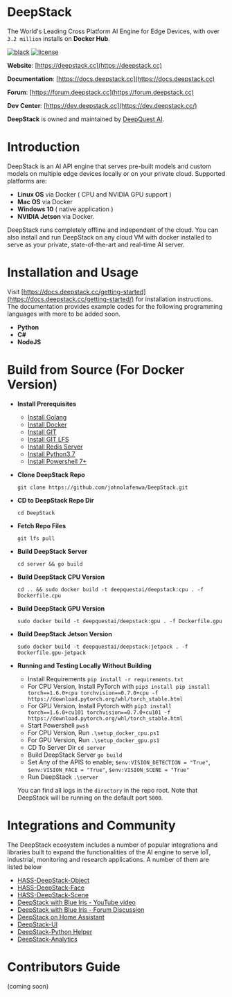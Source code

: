 # DeepStack
The World's Leading Cross Platform AI Engine for Edge Devices, with over `3.2 million` installs on **Docker Hub**.

[![black](https://img.shields.io/badge/code%20style-black-000000.svg)](https://github.com/psf/black)
[![license](https://img.shields.io/badge/License-Apache%202.0-blue.svg)](hhttps://github.com/johnolafenwa/DeepStack/blob/dev/LICENSE)  

**Website**: [https://deepstack.cc](https://deepstack.cc)

**Documentation**: [https://docs.deepstack.cc](https://docs.deepstack.cc)

**Forum**: [https://forum.deepstack.cc](https://forum.deepstack.cc)

**Dev Center**: [https://dev.deepstack.cc](https://dev.deepstack.cc/)

**DeepStack** is owned and maintained by [DeepQuest AI](https://www.deepquestai.com/).


# Introduction
DeepStack is an AI API engine that serves pre-built models and custom models on multiple edge devices locally or on your private cloud. Supported platforms are:

- **Linux OS** via Docker ( CPU and NVIDIA GPU support )
- **Mac OS** via Docker
- **Windows 10** ( native application )
- **NVIDIA Jetson** via Docker.

DeepStack runs completely offline and independent of the cloud. You can also install and run DeepStack on any cloud VM with docker installed to serve as your private, state-of-the-art and real-time AI server.

# Installation and Usage
Visit [https://docs.deepstack.cc/getting-started](https://docs.deepstack.cc/getting-started/) for installation instructions. The documentation provides example codes for the following programming languages with more to be added soon.

- **Python**
- **C#**
- **NodeJS**

# Build from Source (For Docker Version)

- **Install Prerequisites**

    - [Install Golang](https://golang.org)
    - [Install Docker](https://docker.com)
    - [Install GIT](https://git-scm.com)
    - [Install GIT LFS](https://github.com/git-lfs/git-lfs/wiki/Installation)
    - [Install Redis Server](https://redis.io/)
    - [Install Python3.7](https://python.org)
    - [Install Powershell 7+](https://docs.microsoft.com/en-us/powershell/scripting/windows-powershell/install/installing-windows-powershell?view=powershell-7.1)

- **Clone DeepStack Repo** 

    ```git clone https://github.com/johnolafenwa/DeepStack.git```

- **CD to DeepStack Repo Dir**

    ```cd DeepStack```

- **Fetch Repo Files**

    ``git lfs pull``

- **Build DeepStack Server**

    ```cd server && go build```

- **Build DeepStack CPU Version**

    ```cd .. && sudo docker build -t deepquestai/deepstack:cpu . -f Dockerfile.cpu```

- **Build DeepStack GPU Version**

    ```sudo docker build -t deepquestai/deepstack:gpu . -f Dockerfile.gpu```

- **Build DeepStack Jetson Version**

    ```sudo docker build -t deepquestai/deepstack:jetpack . -f Dockerfile.gpu-jetpack```

- **Running and Testing Locally Without Building**
    - Install Requirements ```pip install -r requirements.txt```
    - For CPU Version, Install PyTorch with ```pip3 install pip install torch==1.6.0+cpu torchvision==0.7.0+cpu -f https://download.pytorch.org/whl/torch_stable.html```
    - For GPU Version, Install Pytorch with ```pip3 install torch==1.6.0+cu101 torchvision==0.7.0+cu101 -f https://download.pytorch.org/whl/torch_stable.html```
    - Start Powershell 
        ```pwsh```
    - For CPU Version, Run ```.\setup_docker_cpu.ps1```
    - For GPU Version, Run ```.\setup_docker_gpu.ps1```
    - CD To Server Dir
        ```cd server```
    - Build DeepStack Server
        ```go build```
    - Set Any of the APIS to enable;
        ```$env:VISION_DETECTION = "True"```, ```$env:VISION_FACE = "True"```, ```$env:VISION_SCENE = "True"```
    - Run DeepStack
        ```.\server```

    You can find all logs in the ```directory``` in the repo root.
    Note that DeepStack will be running on the default port ```5000```.

# Integrations and Community
The DeepStack ecosystem includes a number of popular integrations and libraries built to expand the functionalities of the AI engine to serve IoT, industrial, monitoring and research applications. A number of them are listed below

- [HASS-DeepStack-Object](https://github.com/robmarkcole/HASS-Deepstack-object)
- [HASS-DeepStack-Face](https://github.com/robmarkcole/HASS-Deepstack-face)
- [HASS-DeepStack-Scene](https://github.com/robmarkcole/HASS-Deepstack-scene)
- [DeepStack with Blue Iris - YouTube video](https://www.youtube.com/watch?v=fwoonl5JKgo)
- [DeepStack with Blue Iris - Forum Discussion](https://ipcamtalk.com/threads/tool-tutorial-free-ai-person-detection-for-blue-iris.37330/)
- [DeepStack on Home Assistant](https://community.home-assistant.io/t/face-and-person-detection-with-deepstack-local-and-free/92041)
- [DeepStack-UI](https://github.com/robmarkcole/deepstack-ui)
- [DeepStack-Python Helper](https://github.com/robmarkcole/deepstack-python)
- [DeepStack-Analytics](https://github.com/robmarkcole/deepstack-analytics)


# Contributors Guide
(coming soon)